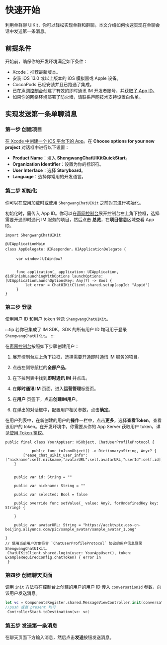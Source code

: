 # 快速开始

<Toc />

利用单群聊 UIKit，你可以轻松实现单群和群聊。本文介绍如何快速实现在单聊会话中发送第一条消息。

## 前提条件

开始前，确保你的开发环境满足如下条件：

- Xcode：推荐最新版本。
- 安装 iOS 13.0 或以上版本的 iOS 模拟器或 Apple 设备。
- CocoaPods 已经安装并且已跑通了集成。
- 已在[声网控制台](https://console.shengwang.cn/overview)创建了有效的即时通讯 IM 开发者账号，并[获取了 App ID](/docs/sdk/android/enable_im.html#_3-获取-app-id)。
- 如果你的网络环境部署了防火墙，请联系声网技术支持设置白名单。

## 实现发送第一条单聊消息

### 第一步 创建项目

[在 Xcode 中创建一个 iOS 平台下的 App](https://developer.apple.com/cn/documentation/xcode/creating_an_xcode_project_for_an_app/)。在 **Choose options for your new project** 对话框中进行以下设置：

- **Product Name**：填入 **ShengwangChatUIKitQuickStart**。
- **Organization Identifier**：设置为你的标识符。
- **User Interface**：选择 **Storyboard**。
- **Language**：选择你常用的开发语言。

### 第二步 初始化

你可以在应用加载时或使用 `ShengwangChatUIKit` 之前对其进行初始化。

初始化时，需传入 App ID。你可以在[声网控制台](https://console.shengwang.cn/overview)展开控制台左上角下拉框，选择需要开通即时通讯 IM 服务的项目，然后点击 **总览**，在**项目信息**区域查看 App ID。

```
import ShengwangChatUIKit
    
@UIApplicationMain
class AppDelegate：UIResponder，UIApplicationDelegate {

     var window：UIWindow?


     func application(_ application: UIApplication, didFinishLaunchingWithOptions launchOptions: [UIApplicationLaunchOptionsKey: Any]?) -> Bool {
         let error = ChatUIKitClient.shared.setup(appId: "Appid")
     }
}
```

### 第三步 登录

使用用户 ID 和用户 token 登录 `ShengwangChatUIKit`。

:::tip
若你已集成了 IM SDK，SDK 的所有用户 ID 均可用于登录 `ShengwangChatUIKit`。
:::

在[声网控制台](https://console.shengwang.cn/overview)按照如下步骤创建用户：

1. 展开控制台左上角下拉框，选择需要开通即时通讯 IM 服务的项目。

2. 点击左侧导航栏的**全部产品**。

3. 在下拉列表中找到**即时通讯 IM** 并点击。

4. 在**即时通讯 IM** 页面，进入**运营管理**标签页。

5. 在**用户** 页签下，点击**创建IM用户**。

6. 在弹出的对话框中，配置用户相关参数，点击**确定**。

在用户列表中，在新创建的用户的**操作**一栏中，点击**更多**，选择**查看Token**，查看该用户的 token。在开发环境中，你需要从你的 App Server 获取用户 token，详见[使用 Token 鉴权](/docs/sdk/server-side/token_authentication.html)。

```
public final class YourAppUser: NSObject, ChatUserProfileProtocol {

            public func toJsonObject() -> Dictionary<String, Any>? {
        ["ease_chat_uikit_user_info":["nickname":self.nickname,"avatarURL":self.avatarURL,"userId":self.id]]
    }
    
    
    public var id: String = ""
        
    public var nickname: String = ""
        
    public var selected: Bool = false
    
    public override func setValue(_ value: Any?, forUndefinedKey key: String) {
        
    }

    public var avatarURL: String = "https://accktvpic.oss-cn-beijing.aliyuncs.com/pic/sample_avatar/sample_avatar_1.png"

}
// 使用当前用户对象符合 `ChatUserProfileProtocol` 协议的用户信息登录 ShengwangChatUIKit。
 ChatUIKitClient.shared.login(user: YourAppUser(), token: ExampleRequiredConfig.chatToken) { error in 
 }
```

### 第四步 创建聊天页面

调用 `init` 方法将在控制台上创建的用户的用户 ID 传入 `conversationId` 参数，向该用户发送消息。

```swift
let vc = ComponentsRegister.shared.MessageViewController.init(conversationId: <#创建用户的id#>, chatType: .chat)
//push 或者 present 均可
 ControllerStack.toDestination(vc: vc)
```

### 第五步 发送第一条消息

在聊天页面下方输入消息，然后点击**发送**按钮发送消息。

<ImageGallery>
  <ImageItem src="/images/uikit/chatuikit/ios/message_first.png" title="发送第一条消息" />
</ImageGallery>

